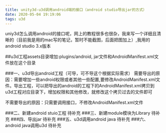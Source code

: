 ```yaml
---
title: unity3d-u3d调用android端的接口（android studio导出jar的方式）
date: 2020-05-04 19:19:06
tags: u3d
---
```


uniy3d怎么调用android的接口呢，网上的教程很多也很杂，我来写一个详细且清晰的（目前我是用的mac写的笔记，暂时不能截图，后面把图加上）,我用的 android studio 3.x版本

##u3d工程assets目录增加:plugins/android, jar文件和AndroidManifest.xml文件放在这个目录

###一、u3d导出android工程（可导，可不导这个根据实际需求）
需要导出的原因：需要增加一些android权限或者其他一些配置,要修改AndroidManifest.xml文件。导出工程，可以把导出的android的工程下的AndroidManifest.xml拷贝到u3d工程对应目录下，增加权限和其他修改，就修改这个拷贝过去的文件即可

不需要导出的原因：只需要调用接口，不修改AndroidManifest.xml文件

###二、新建android stuio工程
待补充
###三、新建module模块为Library
待补充
###四、导出jar
待补充
###五、u3d调用android java
待补充
###六、android java调用u3d
待补充
